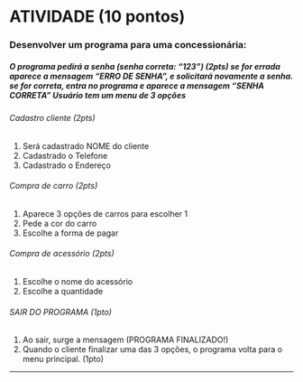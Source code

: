 # ATIVIDADE (10 pontos)

### Desenvolver um programa para uma concessionária:

##### O programa pedirá a senha (senha correta: “123”) (2pts) se for errada aparece a mensagem “ERRO DE SENHA”, e solicitará novamente a senha. se for correta, entra no programa e aparece a mensagem “SENHA CORRETA” Usuário tem um menu de 3 opções

###### Cadastro cliente (2pts)
1. Será cadastrado NOME do cliente
2. Cadastrado o Telefone
3. Cadastrado o Endereço

###### Compra de carro (2pts)
1. Aparece 3 opções de carros para escolher 1
2. Pede a cor do carro
3. Escolhe a forma de pagar

###### Compra de acessório (2pts)
1. Escolhe o nome do acessório
2. Escolhe a quantidade

###### SAIR DO PROGRAMA (1pto)
1. Ao sair, surge a mensagem (PROGRAMA FINALIZADO!)
2. Quando o cliente finalizar uma das 3 opções, o programa volta para o menu principal. (1pto)

------------------------------------------------------------------------------------------------------------------------------------------------------------
